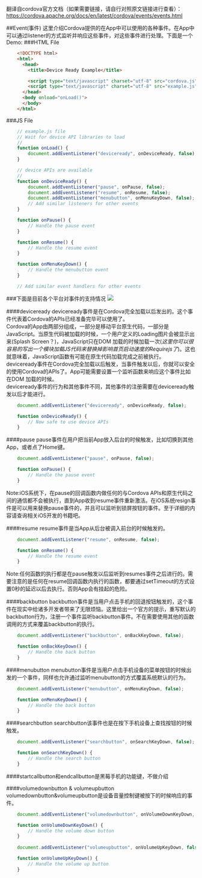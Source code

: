 翻译自cordova官方文档（如果需要链接，请自行对照原文链接进行查看）： 
https://cordova.apache.org/docs/en/latest/cordova/events/events.html

##Event(事件)
这里介绍Cordova提供的在App中可以使用的各种事件。在App中可以通过listener的方式监听并响应这些事件，对这些事件进行处理。下面是一个Demo:
###HTML File
```html
	<!DOCTYPE html>
	<html>
	  <head>
		<title>Device Ready Example</title>

		<script type="text/javascript" charset="utf-8" src="cordova.js"></script>
		<script type="text/javascript" charset="utf-8" src="example.js"></script>
	  </head>
	  <body onload="onLoad()">
	  </body>
	</html>
```
###JS File
```JavaScript
	// example.js file
	// Wait for device API libraries to load
	//
	function onLoad() {
		document.addEventListener("deviceready", onDeviceReady, false);
	}

	// device APIs are available
	//
	function onDeviceReady() {
		document.addEventListener("pause", onPause, false);
		document.addEventListener("resume", onResume, false);
		document.addEventListener("menubutton", onMenuKeyDown, false);
		// Add similar listeners for other events
	}

	function onPause() {
		// Handle the pause event
	}

	function onResume() {
		// Handle the resume event
	}

	function onMenuKeyDown() {
		// Handle the menubutton event
	}

	// Add similar event handlers for other events
```

###下面是目前各个平台对事件的支持情况
![](https://github.com/CordovaCn/CordovaCn/blob/master/imgs/Screen%20Shot%202016-03-10%20at%20%E4%B8%8A%E5%8D%8811.34.44.png)

####deviceready
deviceready事件是在Cordova完全加载以后发出的。这个事件代表着Cordova的APIs已经准备完毕可以使用了。 <br>
Cordova的App由两部分组成，一部分是移动平台原生代码，一部分是JavaScript。当原生代码被加载的时候，一个用户定义的Loading图片会被显示出来(Splash Screen？)，JavaScript只在DOM
加载的时候加载一次(*这里你可以很容易的写出一个模块加载JS代码来替换掉影响首页启动速度的Requirejs了*)。这也就意味着，JavaScript函数有可能在原生代码加载完成之前被执行。<br>
deviceready事件在Cordova完全加载以后触发，当事件触发以后，你就可以安全的使用Cordova的APIs了。App可能需要设置一个监听函数来响应这个事件比如在DOM
加载的时候。<br>
deviceready事件的行为和其他事件不同，其他事件的注册需要在deviceready触发以后才能进行。<br>

```js
	document.addEventListener("deviceready", onDeviceReady, false);

	function onDeviceReady() {
		// Now safe to use device APIs
	}
```

####pause
pause事件在用户把当前App放入后台的时候触发，比如切换到其他App，或者点了Home键。

```js
	document.addEventListener("pause", onPause, false);

	function onPause() {
		// Handle the pause event
	}
```
Note:iOS系统下，在pause的回调函数内做任何的与Cordova APIs和原生代码之间的通信都不会被执行，直到App收到resume事件重新激活。在iOS系统resign事件是可以用来替换pause事件的，并且可以监听到锁屏按钮的事件。至于详细的内容请查询相关iOS开发的书籍吧。<br>

####resume
resume事件是当App从后台被调入前台的时候触发的。

```js
	document.addEventListener("resume", onResume, false);

	function onResume() {
		// Handle the resume event
	}
```
Note:任何函数的执行都是在pause触发以后监听到resumes事件之后进行的。需要注意的是任何在resume回调函数内执行的函数，都要通过setTimeout的方式设置0秒的延迟以后去执行。否则App会有挂起的危险。<br>

####backbutton
backbutton事件是当用户点击手机的回退按钮触发的，这个事件在现实中给诸多开发者带来了无限烦恼。这里给出一个官方的提示，重写默认的backbutton行为，注册一个事件监听backbutton事件。不在需要使用其他的函数调用的方式来覆盖backbutton的执行。

```js
	document.addEventListener("backbutton", onBackKeyDown, false);

	function onBackKeyDown() {
		// Handle the back button
	}
```

####menubutton
menubutton事件是当用户点击手机设备的菜单按钮的时候出发的一个事件，同样也允许通过监听menubutton的方式覆盖系统默认的行为。

```js
	document.addEventListener("menubutton", onMenuKeyDown, false);

	function onMenuKeyDown() {
		// Handle the back button
	}
```

####searchbutton
searchbutton该事件也是在按下手机设备上查找按钮的时候触发。

```js
	document.addEventListener("searchbutton", onSearchKeyDown, false);

	function onSearchKeyDown() {
		// Handle the search button
	}
```

####startcallbutton和endcallbutton是黑莓手机的功能键，不做介绍

####volumedownbutton & volumeupbutton
volumedownbutton&volumeupbutton是设备音量控制键被按下的时候响应的事件。

```js
	document.addEventListener("volumedownbutton", onVolumeDownKeyDown, false);

	function onVolumeDownKeyDown() {
		// Handle the volume down button
	}
	
	document.addEventListener("volumeupbutton", onVolumeUpKeyDown, false);

	function onVolumeUpKeyDown() {
		// Handle the volume up button
	}
```
